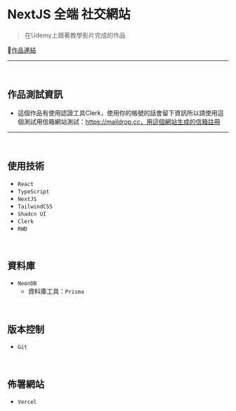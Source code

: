 # NextJS 全端 社交網站

>在Udemy上跟著教學影片完成的作品<br />

🚀[作品連結](https://full-stack-nextjs-social-app.vercel.app)<br />

---

<br />

## 作品測試資訊

- 這個作品有使用認證工具Clerk，使用你的帳號的話會留下資訊所以請使用這個測試用信箱網站測試：https://maildrop.cc，用這個網站生成的信箱註冊

---

<br />

## 使用技術

- `React`
- `TypeScript`
- `NextJS`
- `TailwindCSS`
- `Shadcn UI`
- `Clerk`
- `RWD`

<br />

## 資料庫

- `NeonDB`
  - 資料庫工具：`Prisma`

<br />

## 版本控制

- `Git`

<br />

## 佈署網站

- `Vercel`